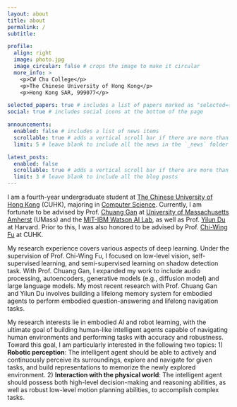 ```yaml
---
layout: about
title: about
permalink: /
subtitle: 

profile:
  align: right
  image: photo.jpg
  image_circular: false # crops the image to make it circular
  more_info: >
    <p>CW Chu College</p>
    <p>The Chinese University of Hong Kong</p>
    <p>Hong Kong SAR, 999077</p>

selected_papers: true # includes a list of papers marked as "selected={true}"
social: true # includes social icons at the bottom of the page

announcements:
  enabled: false # includes a list of news items
  scrollable: true # adds a vertical scroll bar if there are more than 3 news items
  limit: 5 # leave blank to include all the news in the `_news` folder

latest_posts:
  enabled: false
  scrollable: true # adds a vertical scroll bar if there are more than 3 new posts items
  limit: 3 # leave blank to include all the blog posts
---
```


I am a fourth-year undergraduate student at [The Chinese University of Hong Kong](https://www.cuhk.edu.hk/english/index.html) (CUHK), majoring in [Computer Science](https://www.cse.cuhk.edu.hk/). 
Currently, I am fortunate to be advised by Prof. [Chuang Gan](https://people.csail.mit.edu/ganchuang/) at [University of Massachusetts Amherst](https://www.umass.edu/) (UMass) and the [MIT-IBM Watson AI Lab](https://mitibmwatsonailab.mit.edu/), as well as Prof. [Yilun Du](https://yilundu.github.io/) at Harvard. 
Prior to this, I was also honored to be advised by Prof. [Chi-Wing Fu](https://www.cse.cuhk.edu.hk/~cwfu/) at CUHK. 

My research experience covers various aspects of deep learning. Under the supervision of Prof. Chi-Wing Fu, I focused on low-level vision, self-supervised learning, and semi-supervised learning on shadow detection task.  With Prof. Chuang Gan, I expanded my work to include audio processing, autoencoders, generative models (e.g., diffusion model) and large language models. My most recent research with Prof. Chuang Gan and Yilun Du involves building a lifelong memory system for embodied agents to perform embodied question-answering and lifelong navigation tasks. 

My research interests lie in embodied AI and robot learning, with the ultimate goal of building human-like intelligent agents capable of navigating human environments and performing tasks with accuracy and robustness. Toward this goal, I am particularly interested in the following two topics: 1)	**Robotic perception**: The intelligent agent should be able to actively and continuously perceive its surroundings, explore and navigate for given tasks, and build representations to memorize the newly explored environment. 2)	**Interaction with the physical world**: The intelligent agent should possess both high-level decision-making and reasoning abilities, as well as robust low-level motion planning abilities, to accomplish complex tasks. 